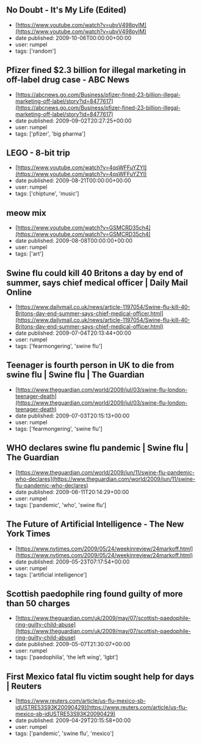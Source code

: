 ## No Doubt - It's My Life (Edited)
 - [https://www.youtube.com/watch?v=ubvV498pyIM](https://www.youtube.com/watch?v=ubvV498pyIM)
 - date published: 2009-10-06T00:00:00+00:00
 - user: rumpel
 - tags: ['random']

## Pfizer fined $2.3 billion for illegal marketing in off-label drug case - ABC News
 - [https://abcnews.go.com/Business/pfizer-fined-23-billion-illegal-marketing-off-label/story?id=8477617](https://abcnews.go.com/Business/pfizer-fined-23-billion-illegal-marketing-off-label/story?id=8477617)
 - date published: 2009-09-02T20:27:25+00:00
 - user: rumpel
 - tags: ['pfizer', 'big pharma']

## LEGO - 8-bit trip
 - [https://www.youtube.com/watch?v=4qsWFFuYZYI](https://www.youtube.com/watch?v=4qsWFFuYZYI)
 - date published: 2009-08-21T00:00:00+00:00
 - user: rumpel
 - tags: ['chiptune', 'music']

## meow mix
 - [https://www.youtube.com/watch?v=GSMCRD35ch4](https://www.youtube.com/watch?v=GSMCRD35ch4)
 - date published: 2009-08-08T00:00:00+00:00
 - user: rumpel
 - tags: ['art']

## Swine flu could kill 40 Britons a day by end of summer, says chief medical officer | Daily Mail Online
 - [https://www.dailymail.co.uk/news/article-1197054/Swine-flu-kill-40-Britons-day-end-summer-says-chief-medical-officer.html](https://www.dailymail.co.uk/news/article-1197054/Swine-flu-kill-40-Britons-day-end-summer-says-chief-medical-officer.html)
 - date published: 2009-07-04T20:13:44+00:00
 - user: rumpel
 - tags: ['fearmongering', 'swine flu']

## Teenager is fourth person in UK to die from swine flu | Swine flu | The Guardian
 - [https://www.theguardian.com/world/2009/jul/03/swine-flu-london-teenager-death](https://www.theguardian.com/world/2009/jul/03/swine-flu-london-teenager-death)
 - date published: 2009-07-03T20:15:13+00:00
 - user: rumpel
 - tags: ['fearmongering', 'swine flu']

## WHO declares swine flu pandemic | Swine flu | The Guardian
 - [https://www.theguardian.com/world/2009/jun/11/swine-flu-pandemic-who-declares](https://www.theguardian.com/world/2009/jun/11/swine-flu-pandemic-who-declares)
 - date published: 2009-06-11T20:14:29+00:00
 - user: rumpel
 - tags: ['pandemic', 'who', 'swine flu']

## The Future of Artificial Intelligence - The New York Times
 - [https://www.nytimes.com/2009/05/24/weekinreview/24markoff.html](https://www.nytimes.com/2009/05/24/weekinreview/24markoff.html)
 - date published: 2009-05-23T07:17:54+00:00
 - user: rumpel
 - tags: ['artificial intelligence']

## Scottish paedophile ring found guilty of more than 50 charges
 - [https://www.theguardian.com/uk/2009/may/07/scottish-paedophile-ring-guilty-child-abuse](https://www.theguardian.com/uk/2009/may/07/scottish-paedophile-ring-guilty-child-abuse)
 - date published: 2009-05-07T21:30:07+00:00
 - user: rumpel
 - tags: ['paedophilia', 'the left wing', 'lgbt']

## First Mexico fatal flu victim sought help for days | Reuters
 - [https://www.reuters.com/article/us-flu-mexico-sb-idUSTRE53S93K20090429](https://www.reuters.com/article/us-flu-mexico-sb-idUSTRE53S93K20090429)
 - date published: 2009-04-29T20:15:58+00:00
 - user: rumpel
 - tags: ['pandemic', 'swine flu', 'mexico']

